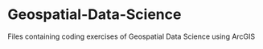 # Geospatial-Data-Science
Files containing coding exercises of Geospatial Data Science using ArcGIS
